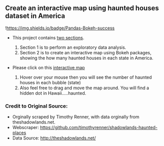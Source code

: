## Create an interactive map using haunted houses dataset in America
!https://img.shields.io/badge/Pandas-Bokeh-success
- This project contains [two sections](https://github.com/curlycuckoo/Bokeh-Map-Haunted-Houses-America/blob/acf63df9f6b41236ae67a1fba1a5bdc65ce2286e/Haunted_Houses.ipynb). 
  1. Section 1 is to perform an exploratory data analysis. 
  2. Section 2 is to create an interactive map using Bokeh packages, showing the how many haunted houses in each state in America.

- Please click on this [interactive map](https://curlycuckoo.github.io/Bokeh-Map-Haunted-Houses-America/haunted_houses.html)
  1.  Hover over your mouse then you will see the number of haunted houses in each bubble (state)
  2.  Also feel free to drag and move the map around. You will find a hidden dot in Hawaii.....haunted.

### Credit to Original Source:
- Orginally scraped by Timothy Renner, with data orginally from theshadowlands.net.
- Webscraper: https://github.com/timothyrenner/shadowlands-haunted-places
- Data Source: http://theshadowlands.net/



